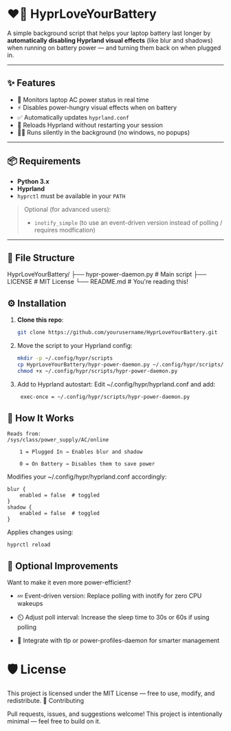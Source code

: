 # ❤️🔋 HyprLoveYourBattery

A simple background script that helps your laptop battery last longer by **automatically disabling Hyprland visual effects** (like blur and shadows) when running on battery power — and turning them back on when plugged in.

---

## ✨ Features

- 📡 Monitors laptop AC power status in real time
- ⚡ Disables power-hungry visual effects when on battery
- ✅ Automatically updates `hyprland.conf`
- 🔁 Reloads Hyprland without restarting your session
- 🧘‍♂️ Runs silently in the background (no windows, no popups)

---

## 📦 Requirements

- **Python 3.x**
- **Hyprland**
- `hyprctl` must be available in your `PATH`

> Optional (for advanced users):
> - `inotify_simple` (to use an event-driven version instead of polling / requires modfication)

---

## 📁 File Structure
HyprLoveYourBattery/
├── hypr-power-daemon.py # Main script
├── LICENSE # MIT License
└── README.md # You're reading this!

## ⚙️ Installation

1. **Clone this repo**:
   ```bash
   git clone https://github.com/yourusername/HyprLoveYourBattery.git

2. Move the script to your Hyprland config:
   ```bash
   mkdir -p ~/.config/hypr/scripts
   cp HyprLoveYourBattery/hypr-power-daemon.py ~/.config/hypr/scripts/
   chmod +x ~/.config/hypr/scripts/hypr-power-daemon.py

3. Add to Hyprland autostart:
Edit ~/.config/hypr/hyprland.conf and add:
   ```bash
    exec-once = ~/.config/hypr/scripts/hypr-power-daemon.py

## 🧠 How It Works

    Reads from:
    /sys/class/power_supply/AC/online

        1 = Plugged In → Enables blur and shadow

        0 = On Battery → Disables them to save power

Modifies your ~/.config/hypr/hyprland.conf accordingly:

    blur {
        enabled = false  # toggled
    }
    shadow {
        enabled = false  # toggled
    }

Applies changes using:

    hyprctl reload

## 🧪 Optional Improvements

Want to make it even more power-efficient?

   * 💤 Event-driven version: Replace polling with inotify for zero CPU wakeups

   * ⏲️ Adjust poll interval: Increase the sleep time to 30s or 60s if using polling

   * 🔋 Integrate with tlp or power-profiles-daemon for smarter management

#  🛡️ License

This project is licensed under the MIT License — free to use, modify, and redistribute.
🤝 Contributing

Pull requests, issues, and suggestions welcome!
This project is intentionally minimal — feel free to build on it.
